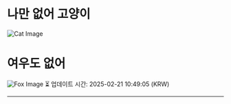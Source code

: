
# 나만 없어 고양이

![Cat Image](https://cdn2.thecatapi.com/images/MTc4NTU0MQ.jpg)

# 여우도 없어
![Fox Image](https://randomfox.ca/images/79.jpg)
⏳ 업데이트 시간: 2025-02-21 10:49:05 (KRW)

---
